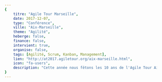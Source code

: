 ```yaml
---
{
	titre: "Agile Tour Marseille",
	date: 2017-12-07,
	type: "Conférence",
	ville: "Aix-Marseille",
	theme: "Agilité",
	heberge: false,
	finance: false,
	intervient: true,
	organise: false,
	tags: [Agilité, Scrum, Kanban, Management],
	lien: "http://at2017.agiletour.org/aix-marseille.html",
	icon: "fa-users",
	description: "Cette année nous fêtons les 10 ans de l'Agile Tour Aix-Marseille et de l'Esprit Agile. L'équipe d'orga vous réserve des surprises et espére que vous les apprécierez. Prenez d'ores et déjà note de la date de cette édition. Elle se tiendra le 7 décembre 2017. Cette année encore c'est à l’École Nationale Supérieure des Mines à Gardanne."
}
---
```

